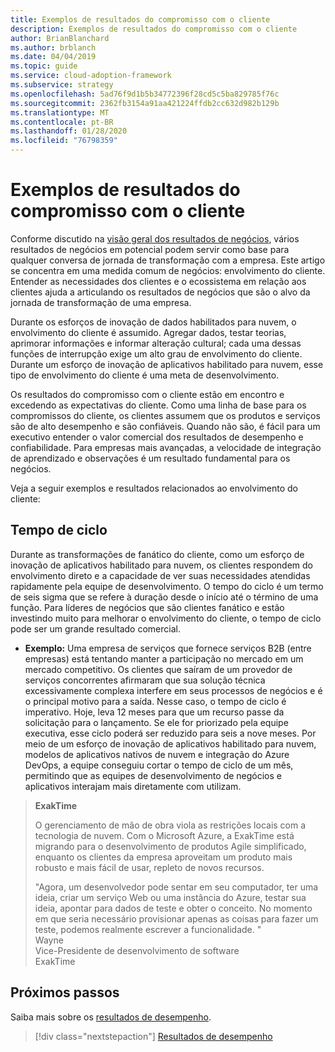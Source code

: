 ```yaml
---
title: Exemplos de resultados do compromisso com o cliente
description: Exemplos de resultados do compromisso com o cliente
author: BrianBlanchard
ms.author: brblanch
ms.date: 04/04/2019
ms.topic: guide
ms.service: cloud-adoption-framework
ms.subservice: strategy
ms.openlocfilehash: 5ad76f9d1b5b34772396f28cd5c5ba829785f76c
ms.sourcegitcommit: 2362fb3154a91aa421224ffdb2cc632d982b129b
ms.translationtype: MT
ms.contentlocale: pt-BR
ms.lasthandoff: 01/28/2020
ms.locfileid: "76798359"
---
```

# <a name="examples-of-customer-engagement-outcomes"></a>Exemplos de resultados do compromisso com o cliente

Conforme discutido na [visão geral dos resultados de negócios](./index.md), vários resultados de negócios em potencial podem servir como base para qualquer conversa de jornada de transformação com a empresa. Este artigo se concentra em uma medida comum de negócios: envolvimento do cliente. Entender as necessidades dos clientes e o ecossistema em relação aos clientes ajuda a articulando os resultados de negócios que são o alvo da jornada de transformação de uma empresa.

Durante os esforços de inovação de dados habilitados para nuvem, o envolvimento do cliente é assumido. Agregar dados, testar teorias, aprimorar informações e informar alteração cultural; cada uma dessas funções de interrupção exige um alto grau de envolvimento do cliente. Durante um esforço de inovação de aplicativos habilitado para nuvem, esse tipo de envolvimento do cliente é uma meta de desenvolvimento.

Os resultados do compromisso com o cliente estão em encontro e excedendo as expectativas do cliente. Como uma linha de base para os compromissos do cliente, os clientes assumem que os produtos e serviços são de alto desempenho e são confiáveis. Quando não são, é fácil para um executivo entender o valor comercial dos resultados de desempenho e confiabilidade. Para empresas mais avançadas, a velocidade de integração de aprendizado e observações é um resultado fundamental para os negócios.

Veja a seguir exemplos e resultados relacionados ao envolvimento do cliente:

## <a name="cycle-time"></a>Tempo de ciclo

Durante as transformações de fanático do cliente, como um esforço de inovação de aplicativos habilitado para nuvem, os clientes respondem do envolvimento direto e a capacidade de ver suas necessidades atendidas rapidamente pela equipe de desenvolvimento. O tempo do ciclo é um termo de seis sigma que se refere à duração desde o início até o término de uma função. Para líderes de negócios que são clientes fanático e estão investindo muito para melhorar o envolvimento do cliente, o tempo de ciclo pode ser um grande resultado comercial.

- **Exemplo:** Uma empresa de serviços que fornece serviços B2B (entre empresas) está tentando manter a participação no mercado em um mercado competitivo. Os clientes que saíram de um provedor de serviços concorrentes afirmaram que sua solução técnica excessivamente complexa interfere em seus processos de negócios e é o principal motivo para a saída. Nesse caso, o tempo de ciclo é imperativo. Hoje, leva 12 meses para que um recurso passe da solicitação para o lançamento. Se ele for priorizado pela equipe executiva, esse ciclo poderá ser reduzido para seis a nove meses. Por meio de um esforço de inovação de aplicativos habilitado para nuvem, modelos de aplicativos nativos de nuvem e integração do Azure DevOps, a equipe conseguiu cortar o tempo de ciclo de um mês, permitindo que as equipes de desenvolvimento de negócios e aplicativos interajam mais diretamente com utilizam.

> **ExakTime**
>
> O gerenciamento de mão de obra viola as restrições locais com a tecnologia de nuvem. Com o Microsoft Azure, a ExakTime está migrando para o desenvolvimento de produtos Agile simplificado, enquanto os clientes da empresa aproveitam um produto mais robusto e mais fácil de usar, repleto de novos recursos.
>
> "Agora, um desenvolvedor pode sentar em seu computador, ter uma ideia, criar um serviço Web ou uma instância do Azure, testar sua ideia, apontar para dados de teste e obter o conceito. No momento em que seria necessário provisionar apenas as coisas para fazer um teste, podemos realmente escrever a funcionalidade. "  
> Wayne  
> Vice-Presidente de desenvolvimento de software  
> ExakTime

## <a name="next-steps"></a>Próximos passos

Saiba mais sobre os [resultados de desempenho](./performance-outcomes.md).

> [!div class="nextstepaction"]
> [Resultados de desempenho](./performance-outcomes.md)
